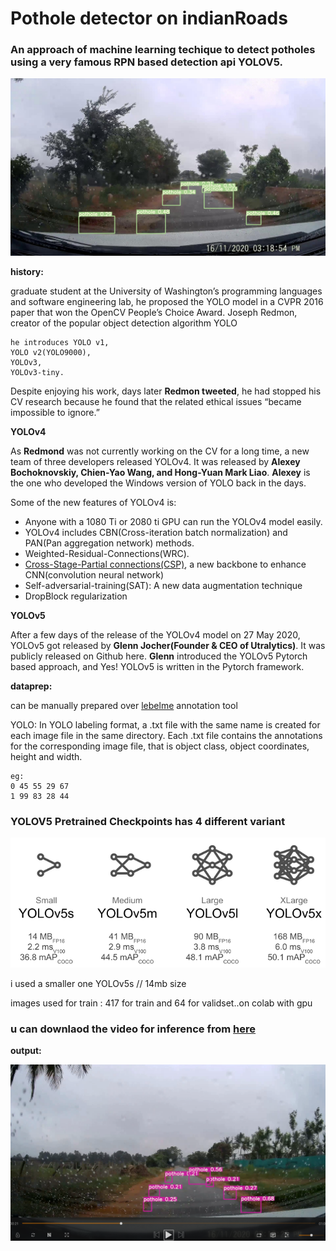 # Pothole detector on indianRoads

### An approach of machine learning techique to detect potholes using a very famous RPN based detection api YOLOV5.

 ![Alt text](output.jpg)





**history:**

graduate student at the University of Washington’s programming languages and software engineering lab, he proposed the YOLO model in a CVPR 2016 paper that won the OpenCV People’s Choice Award.
Joseph Redmon, creator of the popular object detection algorithm YOLO

```
he introduces YOLO v1,
YOLO v2(YOLO9000),
YOLOv3,
YOLOv3-tiny.
```

Despite enjoying his work, days later **Redmon tweeted**, he had stopped his CV research because he found that the related ethical issues “became impossible to ignore.”

**YOLOv4**

As **Redmond** was not currently working on the CV for a long time, a new team of three developers released YOLOv4. It was released by **Alexey Bochoknovskiy, Chien-Yao Wang, and Hong-Yuan Mark Liao**. **Alexey** is the one who developed the Windows version of YOLO back in the days.

Some of the new features of YOLOv4 is:

 * Anyone with a 1080 Ti or 2080 ti GPU can run the YOLOv4 model easily. 
 * YOLOv4 includes CBN(Cross-iteration batch normalization) and PAN(Pan aggregation network) methods.
 * Weighted-Residual-Connections(WRC).
 * [Cross-Stage-Partial connections(CSP)](https://openaccess.thecvf.com/content_CVPRW_2020/papers/w28/Wang_CSPNet_A_New_Backbone_That_Can_Enhance_Learning_Capability_of_CVPRW_2020_paper.pdf), a new backbone to enhance CNN(convolution neural network)
 * Self-adversarial-training(SAT): A new data augmentation technique
 *  DropBlock regularization

**YOLOv5**

After a few days of the release of the YOLOv4 model on 27 May 2020, YOLOv5 got released by **Glenn Jocher(Founder & CEO of Utralytics)**. It was publicly released on Github here. **Glenn** introduced the YOLOv5 Pytorch based approach, and Yes! YOLOv5 is written in the Pytorch framework.


**dataprep:**

can be manually prepared over [lebelme](https://github.com/wkentaro/labelme)  annotation tool


YOLO: In YOLO labeling format, a .txt file with the same name is created for each image file in the same directory. Each .txt file contains the annotations for the corresponding image file, that is object class, object coordinates, height and width.

<object-class> <x> <y> <width> <height>

```
eg:
0 45 55 29 67
1 99 83 28 44
```



### YOLOV5 Pretrained Checkpoints has 4 different variant
 ![Alt text](nets.png)

i used a smaller one YOLOv5s // 14mb size


images used  for train : 417 for train and 64 for validset..on colab with gpu

### u can downlaod the video for inference from [here](https://drive.google.com/file/d/17v0iaoOq-lt_e6gVQdSTqd9NdpodHzJh/view?usp=sharing)


**output:**

[![Watch the video](output2.png)](https://youtu.be/6P9bpwoqhMg)
